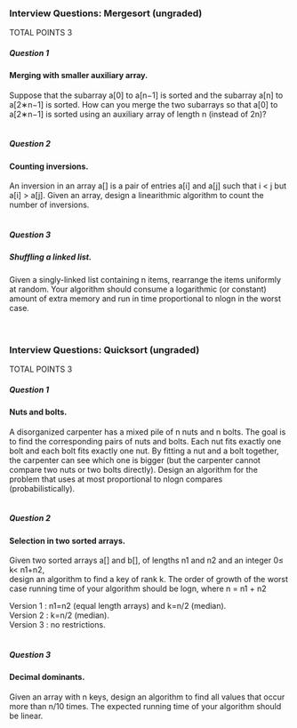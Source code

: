### Interview Questions: Mergesort (ungraded)
TOTAL POINTS 3
##### Question 1
#### Merging with smaller auxiliary array. <br />
Suppose that the subarray a[0] to a[n−1] is sorted and the subarray a[n] to a[2∗n−1] is sorted. How can you merge the two subarrays so that a[0] to a[2∗n−1] is sorted using an auxiliary array of length n (instead of 2n)? <br /><br />

##### Question 2
#### Counting inversions. <br />
An inversion in an array a[] is a pair of entries a[i] and a[j] such that i < j but a[i] > a[j]. Given an array, design a linearithmic algorithm to count the number of inversions. <br /><br />

##### Question 3
##### Shuffling a linked list. <br />
Given a singly-linked list containing n items, rearrange the items uniformly at random. Your algorithm should consume a logarithmic (or constant) amount of extra memory and run in time proportional to nlogn in the worst case. <br /><br /><br />


### Interview Questions: Quicksort (ungraded)
TOTAL POINTS 3
##### Question 1
#### Nuts and bolts. <br />
A disorganized carpenter has a mixed pile of n nuts and n bolts. The goal is to find the corresponding pairs of nuts and bolts. Each nut fits exactly one bolt and each bolt fits exactly one nut. By fitting a nut and a bolt together, the carpenter can see which one is bigger (but the carpenter cannot compare two nuts or two bolts directly). Design an algorithm for the problem that uses at most proportional to nlogn compares (probabilistically). <br /><br />

##### Question 2
#### Selection in two sorted arrays. <br />
Given two sorted arrays a[] and b[], of lengths n1 and n2 and an integer 0≤ k< n1+n2, <br />
design an algorithm to find a key of rank k. The order of growth of the worst case running time of your algorithm should be logn, where n = n1 + n2 <br />

Version 1 : n1=n2 (equal length arrays) and k=n/2 (median). <br />
Version 2 : k=n/2 (median). <br />
Version 3 : no restrictions. <br /><br />
 
##### Question 3
#### Decimal dominants. <br />
Given an array with n keys, design an algorithm to find all values that occur more than n/10 times. The expected running time of your algorithm should be linear.
